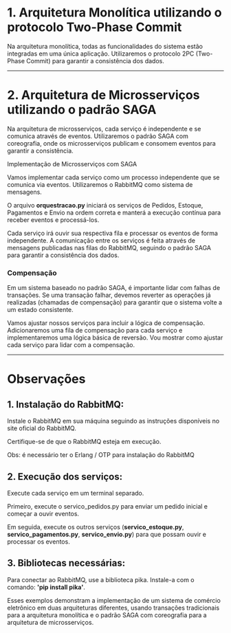 # 1. Arquitetura Monolítica utilizando o protocolo Two-Phase Commit
Na arquitetura monolítica, todas as funcionalidades do sistema estão integradas em uma única aplicação. Utilizaremos o protocolo 2PC (Two-Phase Commit) para garantir a consistência dos dados.

---

# 2. Arquitetura de Microsserviços utilizando o padrão SAGA
Na arquitetura de microsserviços, cada serviço é independente e se comunica através de eventos. Utilizaremos o padrão SAGA com coreografia, onde os microsserviços publicam e consomem eventos para garantir a consistência.

Implementação de Microsserviços com SAGA

Vamos implementar cada serviço como um processo independente que se comunica via eventos. Utilizaremos o RabbitMQ como sistema de mensagens.

O arquivo **orquestracao.py** iniciará os serviços de Pedidos, Estoque, Pagamentos e Envio na ordem correta e manterá a execução contínua para receber eventos e processá-los.

Cada serviço irá ouvir sua respectiva fila e processar os eventos de forma independente. A comunicação entre os serviços é feita através de mensagens publicadas nas filas do RabbitMQ, seguindo o padrão SAGA para garantir a consistência dos dados.

### Compensação

Em um sistema baseado no padrão SAGA, é importante lidar com falhas de transações. Se uma transação falhar, devemos reverter as operações já realizadas (chamadas de compensação) para garantir que o sistema volte a um estado consistente.

Vamos ajustar nossos serviços para incluir a lógica de compensação. Adicionaremos uma fila de compensação para cada serviço e implementaremos uma lógica básica de reversão. Vou mostrar como ajustar cada serviço para lidar com a compensação.

---

# Observações
## 1. Instalação do RabbitMQ:

Instale o RabbitMQ em sua máquina seguindo as instruções disponíveis no site oficial do RabbitMQ.

Certifique-se de que o RabbitMQ esteja em execução.

Obs: é necessário ter o Erlang / OTP para instalação do RabbitMQ

## 2. Execução dos serviços:

Execute cada serviço em um terminal separado.

Primeiro, execute o servico_pedidos.py para enviar um pedido inicial e começar a ouvir eventos.

Em seguida, execute os outros serviços (**servico_estoque.py**, **servico_pagamentos.py**, **servico_envio.py**) para que possam ouvir e processar os eventos.

## 3. Bibliotecas necessárias:

Para conectar ao RabbitMQ, use a biblioteca pika. Instale-a com o comando: **'pip install pika'**.

Esses exemplos demonstram a implementação de um sistema de comércio eletrônico em duas arquiteturas diferentes, usando transações tradicionais para a arquitetura monolítica e o padrão SAGA com coreografia para a arquitetura de microsserviços.
